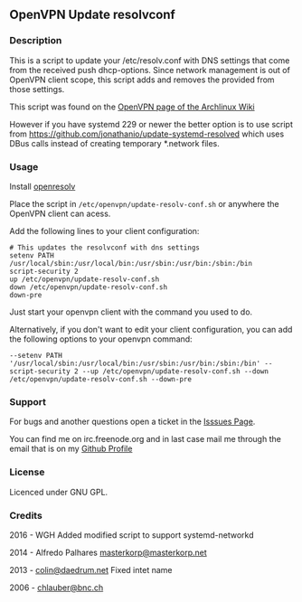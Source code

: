 OpenVPN Update resolvconf
-------------------------

### Description

This is a script to update your /etc/resolv.conf with DNS settings that
come from the received push dhcp-options. Since network management is out
of OpenVPN client scope, this script adds and removes the provided from
those settings.

This script was found on the [OpenVPN page of the Archlinux Wiki](https://wiki.archlinux.org/index.php/Openvpn#DNS)

However if you have systemd 229 or newer the better option is to use
script from https://github.com/jonathanio/update-systemd-resolved
which uses DBus calls instead of creating temporary *.network files.

### Usage

Install [openresolv](http://roy.marples.name/projects/openresolv)

Place the script in ``/etc/openvpn/update-resolv-conf.sh`` or anywhere the
OpenVPN client can acess.

Add the following lines to your client configuration:

```
# This updates the resolvconf with dns settings
setenv PATH /usr/local/sbin:/usr/local/bin:/usr/sbin:/usr/bin:/sbin:/bin
script-security 2
up /etc/openvpn/update-resolv-conf.sh
down /etc/openvpn/update-resolv-conf.sh
down-pre
```

Just start your openvpn client with the command you used to do.

Alternatively, if you don't want to edit your client configuration, you can add the following options to your openvpn command:

```
--setenv PATH '/usr/local/sbin:/usr/local/bin:/usr/sbin:/usr/bin:/sbin:/bin' --script-security 2 --up /etc/openvpn/update-resolv-conf.sh --down /etc/openvpn/update-resolv-conf.sh --down-pre
```

### Support

For bugs and another questions open a ticket in the [Isssues Page](https://github.com/masterkorp/openvpn-update-resolv-conf/issues).

You can find me on irc.freenode.org and in last case mail me through the email that is on my [Github Profile](https://github.com/masterkorp)

### License

Licenced under GNU GPL.

### Credits

2016 - WGH Added modified script to support systemd-networkd

2014 - Alfredo Palhares <masterkorp@masterkorp.net>

2013 - colin@daedrum.net Fixed intet name

2006 - chlauber@bnc.ch
